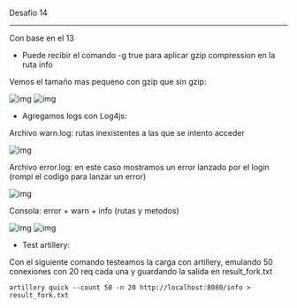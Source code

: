 Desafio 14

----------------------------------------------
Con base en el 13

* Puede recibir el comando -g true para aplicar gzip compression en la ruta info

Vemos el tamaño mas pequeno con gzip que sin gzip:

![img](https://imgur.com/ph26q4i.jpg)
![img](https://imgur.com/YzSWCHD.jpg)

* Agregamos logs con Log4js:

Archivo warn.log: rutas inexistentes a las que se intento acceder

![img](https://imgur.com/ORTxaPX.jpg)

Archivo error.log: en este caso mostramos un error lanzado por el login (rompi el codigo para lanzar un error)

![img](https://imgur.com/xdwZaYe.jpg)

Consola: error + warn + info (rutas y metodos)

![img](https://imgur.com/Z57Qe6H.jpg)
![img](https://imgur.com/6lOh382.jpg)

* Test artillery:

Con el siguiente comando testeamos la carga con artillery, emulando 50 conexiones con 20 req cada una y guardando la salida en result_fork.txt

```
artillery quick --count 50 -n 20 http://localhost:8080/info > result_fork.txt
```